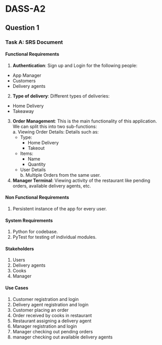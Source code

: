 # DASS-A2

## Question 1
### Task A: SRS Document

#### Functional Requirements

1. **Authentication**: Sign up and Login for the following people:
  - App Manager
  - Customers
  - Delivery agents <br/>

2. **Type of delivery**: Different types of deliveries:
  - Home Delivery
  - Takeaway <br/>
3. **Order Management**: This is the main functionality of this application. We can split this into two sub-functions: <br/>
  a. Viewing Order Details: Details such as:
    - Type:
      - Home Delivery
      - Takeout
    - Items:
      - Name
      - Quantity
    - User Details <br/>
  b. Multiple Orders from the same user.
4. **Manager Terminal**: Viewing activity of the restaurant like pending orders, available delivery agents, etc.

#### Non Functional Requirements

1. Persistent instance of the app for every user.

#### System Requirements

1. Python for codebase.
2. PyTest for testing of individual modules.

#### Stakeholders

1. Users
2. Delivery agents
3. Cooks
4. Manager

#### Use Cases

1. Customer registration and login
2. Delivery agent registration and login
3. Customer placing an order
4. Order received by cooks in restaurant
5. Restaurant assigning a delivery agent
6. Manager registration and login
7. Manager checking out pending orders
8. manager checking out available delivery agents
